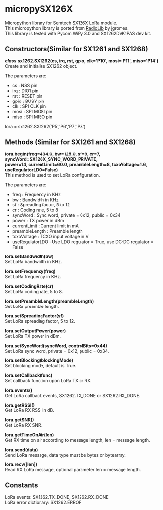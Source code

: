 # micropySX126X
Micropython library for Semtech SX126X LoRa module.  
This micropython library is ported from [RadioLib](https://github.com/jgromes/RadioLib) by jgromes.  
This library is tested with Pycom WiPy 3.0 and SX1262DVK1PAS dev kit.

## Constructors(Similar for SX1261 and SX1268)  
***class*** **sx1262.SX1262(cs, irq, rst, gpio, clk='P10', mosi='P11', miso='P14')**  
Create and initialize SX1262 object.

The parameters are:  
- cs : NSS pin
- irq : DIO1 pin
- rst : RESET pin
- gpio : BUSY pin
- clk : SPI CLK pin
- mosi : SPI MOSI pin
- miso : SPI MISO pin

lora = sx1262.SX1262('P5','P6','P7','P8')

## Methods (Similar for SX1261 and SX1268)  
**lora.begin(freq=434.0, bw=125.0, sf=9, cr=7, syncWord=SX126X_SYNC_WORD_PRIVATE,  
power=14, currentLimit=60.0, preambleLength=8, tcxoVoltage=1.6, useRegulatorLDO=False)**  
This method is used to set LoRa configuration.

The parameters are:  
- freq : Frequency in KHz
- bw : Bandwidth in KHz
- sf : Spreading factor, 5 to 12
- cr : Coding rate, 5 to 8
- syncWord : Sync word, private = 0x12, public = 0x34
- power : TX power in dBm
- currentLimit : Current limit in mA
- preambleLength : Preamble length
- tcxoVoltage : TCXO input voltage in V
- useRegulatorLDO : Use LDO regulator = True, use DC-DC regulator = False

**lora.setBandwidth(bw)**  
Set LoRa bandwidth in KHz.

**lora.setFrequency(freq)**  
Set LoRa frequency in KHz.

**lora.setCodingRate(cr)**  
Set LoRa coding rate, 5 to 8.

**lora.setPreambleLength(preambleLength)**  
Set LoRa preamble length.

**lora.setSpreadingFactor(sf)**  
Set LoRa spreading factor, 5 to 12.

**lora.setOutputPower(power)**  
Set LoRa TX power in dBm.

**lora.setSyncWord(syncWord, controlBits=0x44)**  
Set LoRa sync word, private = 0x12, public = 0x34.

**lora.setBlocking(blockingMode)**  
Set blocking mode, default is True.

**lora.setCallback(func)**  
Set callback function upon LoRa TX or RX.

**lora.events()**  
Get LoRa callback events, SX1262.TX_DONE or SX1262.RX_DONE.

**lora.getRSSI()**  
Get LoRa RX RSSI in dB.

**lora.getSNR()**  
Get LoRa RX SNR.

**lora.getTimeOnAir(len)**  
Get RX time on air according to message length, len = message length.

**lora.send(data)**  
Send LoRa message, data type must be bytes or bytearray.

**lora.recv([len])**  
Read RX LoRa message, optional parameter len = message length.

## Constants  
LoRa events: SX1262.TX_DONE, SX1262.RX_DONE  
LoRa error dictionary: SX1262.ERROR
